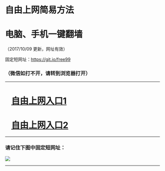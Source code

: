 ﻿# 自由上网简易方法

# 电脑、手机一键翻墙

（2017/10/09 更新，网址有效）

固定短网址：https://git.io/free99

### （微信如打不开，请转到浏览器打开）


***





# &nbsp;&nbsp; <a href="http://ft91724530.fwq-tz-1001.info/fwqtz01.html?t=100900122299 " target="_blank">自由上网入口1</a>
# &nbsp;&nbsp; <a href="http://ft245404294.fwq-tz-1002.info/fwqtz02.html?t=100900128632 " target="_blank">自由上网入口2</a>
***

### 请记住下图中固定短网址：

<img src="https://s3-us-west-2.amazonaws.com/fwq-1001/yjfq-20170905okok.png" /> 


***

